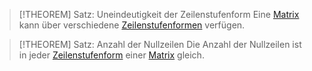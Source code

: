 > [!THEOREM] Satz: Uneindeutigkeit der Zeilenstufenform
> Eine [Matrix](../../Matrizen/Matrix.md) kann über verschiedene [Zeilenstufenformen](Zeilenstufenform.md) verfügen.

> [!THEOREM] Satz: Anzahl der Nullzeilen
> Die Anzahl der Nullzeilen ist in jeder [Zeilenstufenform](Zeilenstufenform.md) einer [Matrix](../../Matrizen/Matrix.md) gleich.